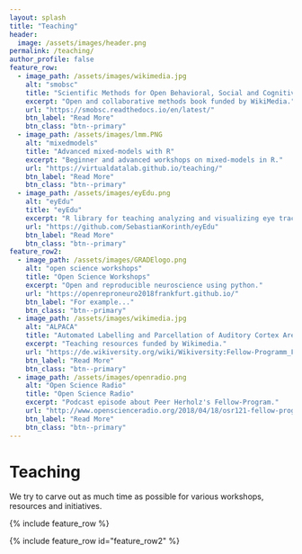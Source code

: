 ```yaml
---
layout: splash
title: "Teaching"
header:
  image: /assets/images/header.png
permalink: /teaching/
author_profile: false
feature_row:
  - image_path: /assets/images/wikimedia.jpg
    alt: "smobsc"
    title: "Scientific Methods for Open Behavioral, Social and Cognitive Sciences"
    excerpt: "Open and collaborative methods book funded by WikiMedia."
    url: "https://smobsc.readthedocs.io/en/latest/"
    btn_label: "Read More"
    btn_class: "btn--primary"
  - image_path: /assets/images/lmm.PNG
    alt: "mixedmodels"
    title: "Advanced mixed-models with R"
    excerpt: "Beginner and advanced workshops on mixed-models in R."
    url: "https://virtualdatalab.github.io/teaching/"
    btn_label: "Read More"
    btn_class: "btn--primary"
  - image_path: /assets/images/eyEdu.png
    alt: "eyEdu"
    title: "eyEdu"
    excerpt: "R library for teaching analyzing and visualizing eye tracking data."
    url: "https://github.com/SebastianKorinth/eyEdu"
    btn_label: "Read More"
    btn_class: "btn--primary"
feature_row2:
  - image_path: /assets/images/GRADElogo.png
    alt: "open science workshops"
    title: "Open Science Workshops"
    excerpt: "Open and reproducible neuroscience using python."
    url: "https://openreproneuro2018frankfurt.github.io/"
    btn_label: "For example..."
    btn_class: "btn--primary"
  - image_path: /assets/images/wikimedia.jpg
    alt: "ALPACA"
    title: "Automated Labelling and Parcellation of Auditory Cortex Areas"
    excerpt: "Teaching resources funded by Wikimedia."
    url: "https://de.wikiversity.org/wiki/Wikiversity:Fellow-Programm_Freies_Wissen/Einreichungen/ALPACA_???_Automated_Labelling_and_Parcellation_of_Auditory_Cortex_Areas"
    btn_label: "Read More"
    btn_class: "btn--primary"
  - image_path: /assets/images/openradio.png
    alt: "Open Science Radio"
    title: "Open Science Radio"
    excerpt: "Podcast episode about Peer Herholz's Fellow-Program."
    url: "http://www.openscienceradio.org/2018/04/18/osr121-fellow-programm-katja-mayer-und-peer-herholz-wmde-de/"
    btn_label: "Read More"
    btn_class: "btn--primary"
---
```


# Teaching

We try to carve out as much time as possible for various workshops, resources and initiatives.

{% include feature_row %}

{% include feature_row id="feature_row2" %}
